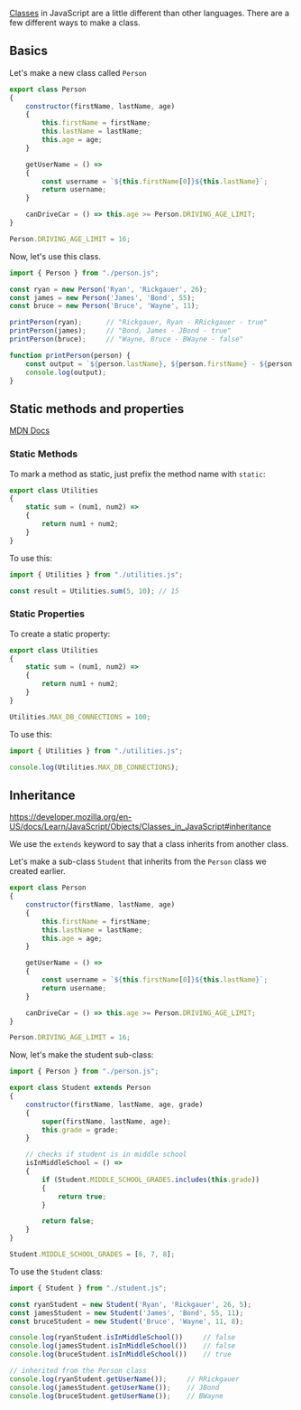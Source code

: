 [Classes](https://developer.mozilla.org/en-US/docs/Web/JavaScript/Reference/Classes) in JavaScript are a little different than other languages. There are a few different ways to make a class. 

## Basics

Let's make a new class called `Person`


```js
export class Person
{
    constructor(firstName, lastName, age)
    {
        this.firstName = firstName;
        this.lastName = lastName;
        this.age = age;
    }

    getUserName = () =>
    {
        const username = `${this.firstName[0]}${this.lastName}`;
        return username;
    }

    canDriveCar = () => this.age >= Person.DRIVING_AGE_LIMIT;
}

Person.DRIVING_AGE_LIMIT = 16;
```


Now, let's use this class.


```js
import { Person } from "./person.js";

const ryan = new Person('Ryan', 'Rickgauer', 26);
const james = new Person('James', 'Bond', 55);
const bruce = new Person('Bruce', 'Wayne', 11);

printPerson(ryan);      // "Rickgauer, Ryan - RRickgauer - true"
printPerson(james);     // "Bond, James - JBond - true"
printPerson(bruce);     // "Wayne, Bruce - BWayne - false"

function printPerson(person) {
    const output = `${person.lastName}, ${person.firstName} - ${person.getUserName()} - ${person.canDriveCar()}`;
    console.log(output);
}
```




## Static methods and properties

[MDN Docs](https://developer.mozilla.org/en-US/docs/Web/JavaScript/Reference/Classes#static_methods_and_properties)

### Static Methods

To mark a method as static, just prefix the method name with `static`:

```js
export class Utilities
{
    static sum = (num1, num2) =>
    {
        return num1 + num2;
    }
}
```

To use this:

```js
import { Utilities } from "./utilities.js";

const result = Utilities.sum(5, 10); // 15
```


### Static Properties

To create a static property:

```js
export class Utilities
{
    static sum = (num1, num2) =>
    {
        return num1 + num2;
    }
}

Utilities.MAX_DB_CONNECTIONS = 100;
```

To use this:

```js
import { Utilities } from "./utilities.js";

console.log(Utilities.MAX_DB_CONNECTIONS);
```


## Inheritance

https://developer.mozilla.org/en-US/docs/Learn/JavaScript/Objects/Classes_in_JavaScript#inheritance

We use the `extends` keyword to say that a class inherits from another class.

Let's make a sub-class `Student` that inherits from the `Person` class we created earlier.

```js
export class Person
{
    constructor(firstName, lastName, age)
    {
        this.firstName = firstName;
        this.lastName = lastName;
        this.age = age;
    }

    getUserName = () =>
    {
        const username = `${this.firstName[0]}${this.lastName}`;
        return username;
    }

    canDriveCar = () => this.age >= Person.DRIVING_AGE_LIMIT;
}

Person.DRIVING_AGE_LIMIT = 16;
```

Now, let's make the student sub-class:

```js
import { Person } from "./person.js";

export class Student extends Person
{
    constructor(firstName, lastName, age, grade)
    {
        super(firstName, lastName, age);
        this.grade = grade;
    }

    // checks if student is in middle school
    isInMiddleSchool = () =>
    {
        if (Student.MIDDLE_SCHOOL_GRADES.includes(this.grade))
        {
            return true;
        }

        return false;
    }
}

Student.MIDDLE_SCHOOL_GRADES = [6, 7, 8];
```

To use the `Student` class:


```js
import { Student } from "./student.js";

const ryanStudent = new Student('Ryan', 'Rickgauer', 26, 5);
const jamesStudent = new Student('James', 'Bond', 55, 11);
const bruceStudent = new Student('Bruce', 'Wayne', 11, 8);

console.log(ryanStudent.isInMiddleSchool())     // false
console.log(jamesStudent.isInMiddleSchool())    // false
console.log(bruceStudent.isInMiddleSchool())    // true

// inherited from the Person class
console.log(ryanStudent.getUserName());     // RRickgauer
console.log(jamesStudent.getUserName());    // JBond
console.log(bruceStudent.getUserName());    // BWayne
```
